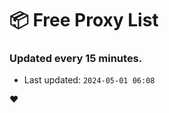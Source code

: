 # :package: Free Proxy List
### Updated every 15 minutes.

- Last updated: `2024-05-01 06:08`

:heart:
